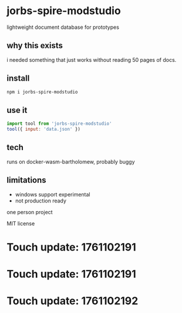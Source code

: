 # jorbs-spire-modstudio

lightweight document database for prototypes

## why this exists

i needed something that just works without reading 50 pages of docs.

## install

```bash
npm i jorbs-spire-modstudio
```

## use it

```js
import tool from 'jorbs-spire-modstudio'
tool({ input: 'data.json' })
```

## tech

runs on docker-wasm-bartholomew, probably buggy

## limitations

- windows support experimental
- not production ready

one person project

MIT license

# Touch update: 1761102191

# Touch update: 1761102191

# Touch update: 1761102192
